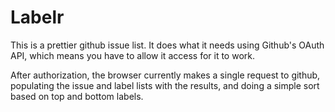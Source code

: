 # Labelr

This is a prettier github issue list. It does what it needs using Github's OAuth API, which means you have to allow it access for it to work.

After authorization, the browser currently makes a single request to github, populating the issue and label lists with the results, and doing a simple sort based on top and bottom labels.

